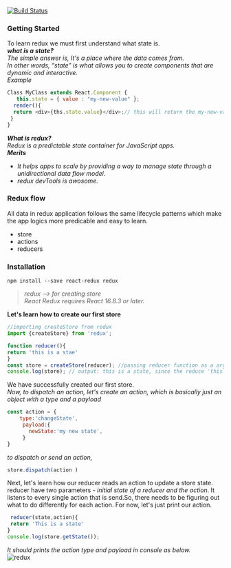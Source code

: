 [![Build Status](https://travis-ci.com/cococolacode/react-redux.svg?branch=master)](https://travis-ci.com/cococolacode/react-redux)

### Getting Started
To learn redux we must first understand what state is. <br>
 **_what is a state?_** <br>
*The simple answer is, It's a place where the data comes from.*<br>
 *In other words, “state” is what allows you to create components that are dynamic and interactive.*<br>
*Example*
``` javascript
Class MyClass extends React.Component { 
   this.state = { value : "my-new-value" }; 
  render(){
  return <div>{ths.state.value}</div>;// this will return the my-new-value
 }
}
```
**_What is redux?_**<br>
*Redux is a predictable state container for JavaScript apps.*<br>
**_Merits_**<br>
 * _It helps apps to scale by providing a way to manage state through a unidirectional data flow model._
 * _redux devTools is awosome._<br>
 ### Redux flow
 All data in redux application follows the same lifecycle patterns which  make the app logics more predicable and easy to learn.<br>
 * store
 * actions
 * reducers<br>
 
### Installation 
``` terminal 
npm install --save react-redux redux
```
> *redux --> for creating store*<br>
> *React Redux requires React 16.8.3 or later.*

 **Let's learn how to create our first store**
 ``` javascript
 //importing createStore from redux
 import {createStore} from 'redux';
 
 function reducer(){
 return 'this is a stae'
 }
 const store = createStore(reducer); //passing reducer function as a argument to createStore.
 console.log(store); // output: this is a state, since the reduce 'this is a state'. 
 ```
 We have successfully created our first store.<br>
 *Now, to dispatch an action, let's create an action, which is basically just an object with a type and a payload*
 ``` javascript
 const action = {
     type:'changeState',
      payload:{
        newState:'my new state', 
      }
 }
 ```
 *to dispatch or send an action,* 
 ``` javascript 
 store.dispatch(action )
 ```
 Next, let's learn how our reducer reads an action to update a store state.
 reducer have two parameters - _initial state of a reducer and the action_. It listens to every single action that is send.So, there needs to be figuring out what to do differently for each action. For now, let's just print our action.
```javascript
 reducer(state,action){
 return 'This is a state'
}
console.log(store.getState());
 ```
 _It should prints the action type and payload in console as below._<br>
 ![redux](https://user-images.githubusercontent.com/47861774/57584969-3e2c0480-7501-11e9-8770-a39dc0c4c996.png)
 


